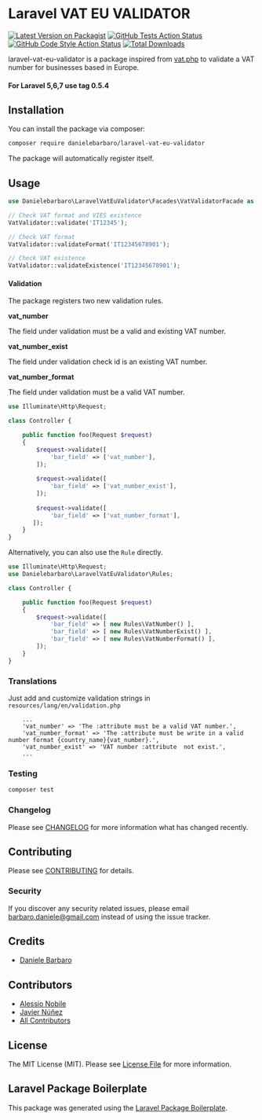 Laravel VAT EU VALIDATOR
================

[![Latest Version on Packagist](https://img.shields.io/packagist/v/danielebarbaro/laravel-vat-eu-validator.svg?style=flat-square)](https://packagist.org/packages/danielebarbaro/laravel-vat-eu-validator)
[![GitHub Tests Action Status](https://img.shields.io/github/workflow/status/danielebarbaro/laravel-vat-eu-validator/run-tests?label=tests)](https://github.com/danielebarbaro/laravel-vat-eu-validator/actions?query=workflow%3Arun-tests+branch%3Amain)
[![GitHub Code Style Action Status](https://img.shields.io/github/workflow/status/danielebarbaro/laravel-vat-eu-validator/Check%20&%20fix%20styling?label=code%20style)](https://github.com/danielebarbaro/laravel-vat-eu-validator/actions?query=workflow%3A"Check+%26+fix+styling"+branch%3Amain)
[![Total Downloads](https://img.shields.io/packagist/dt/danielebarbaro/laravel-vat-eu-validator.svg?style=flat-square)](https://packagist.org/packages/danielebarbaro/laravel-vat-eu-validator)

laravel-vat-eu-validator is a package inspired from [vat.php](https://github.com/dannyvankooten/vat.php) to validate a VAT number for businesses based in Europe.

#### For Laravel 5,6,7 use tag 0.5.4

## Installation

You can install the package via composer:

```bash
composer require danielebarbaro/laravel-vat-eu-validator
```

The package will automatically register itself.

## Usage

```php
use Danielebarbaro\LaravelVatEuValidator\Facades\VatValidatorFacade as VatValidator;

// Check VAT format and VIES existence
VatValidator::validate('IT12345');

// Check VAT format
VatValidator::validateFormat('IT12345678901'); 

// Check VAT existence
VatValidator::validateExistence('IT12345678901');

```

#### Validation

The package registers two new validation rules.

**vat_number**

The field under validation must be a valid and existing VAT number.

**vat_number_exist**

The field under validation check id is an existing VAT number.

**vat_number_format**

The field under validation must be a valid VAT number.

```php
use Illuminate\Http\Request;

class Controller {

    public function foo(Request $request) 
    {
        $request->validate([
            'bar_field' => ['vat_number'],
        ]);
        
        $request->validate([
            'bar_field' => ['vat_number_exist'],
        ]);
        
        $request->validate([
            'bar_field' => ['vat_number_format'],
       ]);
    }
}
```

Alternatively, you can also use the `Rule` directly.

```php
use Illuminate\Http\Request;
use Danielebarbaro\LaravelVatEuValidator\Rules;

class Controller {

    public function foo(Request $request) 
    {
        $request->validate([
            'bar_field' => [ new Rules\VatNumber() ],
            'bar_field' => [ new Rules\VatNumberExist() ],
            'bar_field' => [ new Rules\VatNumberFormat() ],
        ]);
    }
}
```

### Translations
Just add and customize validation strings in `resources/lang/en/validation.php`
```
    ...
    'vat_number' => 'The :attribute must be a valid VAT number.',
    'vat_number_format' => 'The :attribute must be write in a valid number format {country_name}{vat_number}.',
    'vat_number_exist' => 'VAT number :attribute  not exist.',
    ...
```

### Testing

``` bash
composer test
```

### Changelog

Please see [CHANGELOG](CHANGELOG.md) for more information what has changed recently.

## Contributing

Please see [CONTRIBUTING](CONTRIBUTING.md) for details.

### Security

If you discover any security related issues, please email barbaro.daniele@gmail.com instead of using the issue tracker.

## Credits

- [Daniele Barbaro](https://github.com/danielebarbaro)

## Contributors
- [Alessio Nobile](https://github.com/alessionobile)
- [Javier Núñez](https://github.com/javiernunez)
- [All Contributors](../../contributors)

## License

The MIT License (MIT). Please see [License File](LICENSE.md) for more information.

## Laravel Package Boilerplate

This package was generated using the [Laravel Package Boilerplate](https://laravelpackageboilerplate.com).
